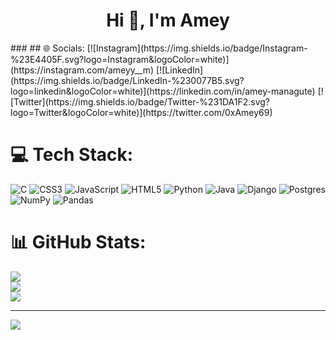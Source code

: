 <h1 align="center">Hi 👋, I'm Amey</h1>###
## 🌐 Socials:
[![Instagram](https://img.shields.io/badge/Instagram-%23E4405F.svg?logo=Instagram&logoColor=white)](https://instagram.com/ameyy__m) [![LinkedIn](https://img.shields.io/badge/LinkedIn-%230077B5.svg?logo=linkedin&logoColor=white)](https://linkedin.com/in/amey-managute) [![Twitter](https://img.shields.io/badge/Twitter-%231DA1F2.svg?logo=Twitter&logoColor=white)](https://twitter.com/0xAmey69) 

# 💻 Tech Stack:
![C](https://img.shields.io/badge/c-%2300599C.svg?style=for-the-badge&logo=c&logoColor=white) ![CSS3](https://img.shields.io/badge/css3-%231572B6.svg?style=for-the-badge&logo=css3&logoColor=white) ![JavaScript](https://img.shields.io/badge/javascript-%23323330.svg?style=for-the-badge&logo=javascript&logoColor=%23F7DF1E) ![HTML5](https://img.shields.io/badge/html5-%23E34F26.svg?style=for-the-badge&logo=html5&logoColor=white) ![Python](https://img.shields.io/badge/python-3670A0?style=for-the-badge&logo=python&logoColor=ffdd54) ![Java](https://img.shields.io/badge/java-%23ED8B00.svg?style=for-the-badge&logo=java&logoColor=white) ![Django](https://img.shields.io/badge/django-%23092E20.svg?style=for-the-badge&logo=django&logoColor=white) ![Postgres](https://img.shields.io/badge/postgres-%23316192.svg?style=for-the-badge&logo=postgresql&logoColor=white) ![NumPy](https://img.shields.io/badge/numpy-%23013243.svg?style=for-the-badge&logo=numpy&logoColor=white) ![Pandas](https://img.shields.io/badge/pandas-%23150458.svg?style=for-the-badge&logo=pandas&logoColor=white)
# 📊 GitHub Stats:
![](https://github-readme-stats.vercel.app/api?username=ameymn&theme=dark&hide_border=false&include_all_commits=false&count_private=false)<br/>
![](https://github-readme-streak-stats.herokuapp.com/?user=ameymn&theme=dark&hide_border=false)<br/>
![](https://github-readme-stats.vercel.app/api/top-langs/?username=ameymn&theme=dark&hide_border=false&include_all_commits=false&count_private=false&layout=compact)


---
[![](https://komarev.com/ghpvc/?username=amey-m&label=Profile%20views&color=0e75b6&style=flat)](https://visitcount.itsvg.in)

<!-- Proudly created with GPRM ( https://gprm.itsvg.in ) -->
